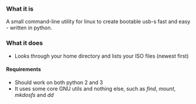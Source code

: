 ### What it is
A small command-line utility for linux to create bootable usb-s fast and easy - written in python.

### What it does
- Looks through your home directory and lists your ISO files (newest first)

#### Requirements
- Should work on both python 2 and 3
- It uses some core GNU utils and nothing else, such as *find*, *mount*, *mkdosfs* and *dd*
